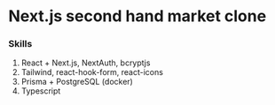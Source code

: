 # Next.js second hand market clone

### Skills
1. React + Next.js, NextAuth, bcryptjs
2. Tailwind, react-hook-form, react-icons
3. Prisma + PostgreSQL (docker)
4. Typescript


